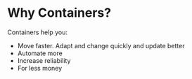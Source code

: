 # Why Containers?
Containers help you:
- Move faster. Adapt and change quickly and update better
- Automate more
- Increase reliability
- For less money